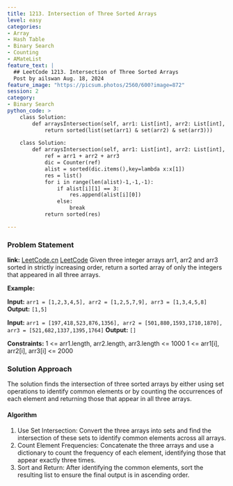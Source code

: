```yaml
---
title: 1213. Intersection of Three Sorted Arrays
level: easy
categories:
- Array
- Hash Table
- Binary Search
- Counting 
- AMateList
feature_text: |
  ## LeetCode 1213. Intersection of Three Sorted Arrays
  Post by ailswan Aug. 18, 2024
feature_image: "https://picsum.photos/2560/600?image=872"
session: 2
category:
- Binary Search
python_code: >
    class Solution:
        def arraysIntersection(self, arr1: List[int], arr2: List[int], arr3: List[int]) -> List[int]:
            return sorted(list(set(arr1) & set(arr2) & set(arr3)))
    
    class Solution:
        def arraysIntersection(self, arr1: List[int], arr2: List[int], arr3: List[int]) -> List[int]:
            ref = arr1 + arr2 + arr3
            dic = Counter(ref)
            alist = sorted(dic.items(),key=lambda x:x[1])
            res = list()
            for i in range(len(alist)-1,-1,-1):
                if alist[i][1] == 3:
                    res.append(alist[i][0])
                else:
                    break
            return sorted(res)

---
```


### Problem Statement
**link:**
[LeetCode.cn](https://leetcode.cn/problems/intersection-of-three-sorted-arrays/)
[LeetCode](https://leetcode.com/intersection-of-three-sorted-arrays/)
Given three integer arrays arr1, arr2 and arr3 sorted in strictly increasing order, return a sorted array of only the integers that appeared in all three arrays.

**Example:**

**Input:** `arr1 = [1,2,3,4,5], arr2 = [1,2,5,7,9], arr3 = [1,3,4,5,8]`
**Output:** `[1,5]`

**Input:** `arr1 = [197,418,523,876,1356], arr2 = [501,880,1593,1710,1870], arr3 = [521,682,1337,1395,1764]`
**Output:** `[]`

**Constraints:**
1 <= arr1.length, arr2.length, arr3.length <= 1000
1 <= arr1[i], arr2[i], arr3[i] <= 2000

### Solution Approach
The solution finds the intersection of three sorted arrays by either using set operations to identify common elements or by counting the occurrences of each element and returning those that appear in all three arrays.

#### Algorithm
1. Use Set Intersection: Convert the three arrays into sets and find the intersection of these sets to identify common elements across all arrays.
2. Count Element Frequencies: Concatenate the three arrays and use a dictionary to count the frequency of each element, identifying those that appear exactly three times.
3. Sort and Return: After identifying the common elements, sort the resulting list to ensure the final output is in ascending order.
